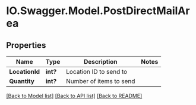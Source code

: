 # IO.Swagger.Model.PostDirectMailArea
## Properties

Name | Type | Description | Notes
------------ | ------------- | ------------- | -------------
**LocationId** | **int?** | Location ID to send to | 
**Quantity** | **int?** | Number of items to send | 

[[Back to Model list]](../README.md#documentation-for-models) [[Back to API list]](../README.md#documentation-for-api-endpoints) [[Back to README]](../README.md)

